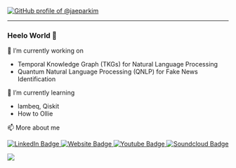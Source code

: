 [![GitHub profile of @jaeparkim](https://user-images.githubusercontent.com/9361180/89604434-fd00dc80-d88a-11ea-90b2-2132e1e11308.gif)](https://github.com/jaeparkim)

---
### Heelo World 👋

🔭 I’m currently working on
- Temporal Knowledge Graph (TKGs) for Natural Language Processing
- Quantum Natural Language Processing (QNLP) for Fake News Identification 

🌱 I’m currently learning
- lambeq, Qiskit
- How to Ollie

📫 More about me
<div id="badges" align="center">
  <a href="https://www.linkedin.com/in/jaeparkim/">
    <img src="https://img.shields.io/badge/LinkedIn-blue?style=for-the-badge&logo=linkedin&logoColor=white" alt="LinkedIn Badge"/>
  </a>
  <a href="https://jaeparkim.github.io">
    <img src="https://img.shields.io/badge/Website-grey?style=for-the-badge&logo=git&logoColor=white" alt="Website Badge"/>
  </a>
  <a href="https://www.youtube.com/playlist?list=PLMIh1GQbDgZYdhB-QFYN-PBjHK9aodBTv">
    <img src="https://img.shields.io/badge/playlist-red?style=for-the-badge&logo=youtube&logoColor=white" alt="Youtube Badge"/>
  </a>
  <a href="https://soundcloud.com/jaepark1104">
    <img src="https://img.shields.io/badge/playlist-orange?style=for-the-badge&logo=soundcloud&logoColor=gray" alt="Soundcloud Badge"/>
  </a>
</div>

![](https://komarev.com/ghpvc/?username=jaeparkim&style=plastic)
